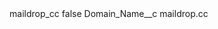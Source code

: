 <?xml version="1.0" encoding="UTF-8"?>
<CustomMetadata xmlns="http://soap.sforce.com/2006/04/metadata" xmlns:xsi="http://www.w3.org/2001/XMLSchema-instance" xmlns:xsd="http://www.w3.org/2001/XMLSchema">
    <label>maildrop_cc</label>
    <protected>false</protected>
    <values>
        <field>Domain_Name__c</field>
        <value xsi:type="xsd:string">maildrop.cc</value>
    </values>
</CustomMetadata>
